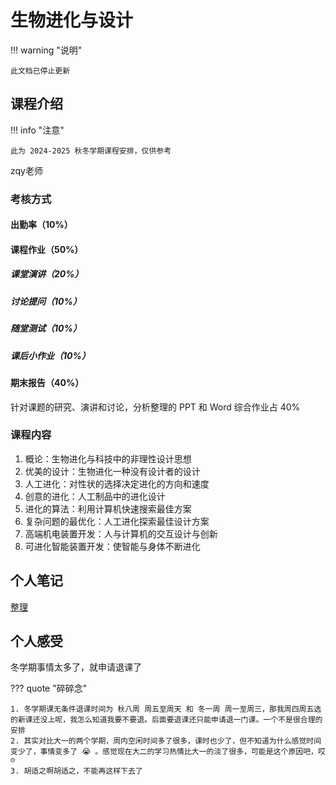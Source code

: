 # 生物进化与设计

!!! warning "说明"

    此文档已停止更新

## 课程介绍

!!! info "注意"

    此为 2024-2025 秋冬学期课程安排，仅供参考

zqy老师

### 考核方式

#### 出勤率（10%）

#### 课程作业（50%）

##### 课堂演讲（20%）

##### 讨论提问（10%）

##### 随堂测试（10%）

##### 课后小作业（10%）

#### 期末报告（40%）

针对课题的研究、演讲和讨论，分析整理的 PPT 和 Word 综合作业占 40%

### 课程内容

1. 概论：生物进化与科技中的非理性设计思想
2. 优美的设计：生物进化一种没有设计者的设计
3. 人工进化：对性状的选择决定进化的方向和速度
4. 创意的进化：人工制品中的进化设计
5. 进化的算法：利用计算机快速搜索最佳方案
6. 复杂问题的最优化：人工进化探索最佳设计方案
7. 高端机电装置开发：人与计算机的交互设计与创新
8. 可进化智能装置开发：使智能与身体不断进化

## 个人笔记

[整理](./doc.md)

## 个人感受

冬学期事情太多了，就申请退课了

??? quote "碎碎念"

    1. 冬学期课无条件退课时间为 秋八周 周五至周天 和 冬一周 周一至周三，那我周四周五选的新课还没上呢，我怎么知道我要不要退。后面要退课还只能申请退一门课。一个不是很合理的安排
    2. 其实对比大一的两个学期，周内空闲时间多了很多，课时也少了，但不知道为什么感觉时间变少了，事情变多了 😭 。感觉现在大二的学习热情比大一的淡了很多，可能是这个原因吧，哎 ☹️
    3. 胡适之啊胡适之，不能再这样下去了